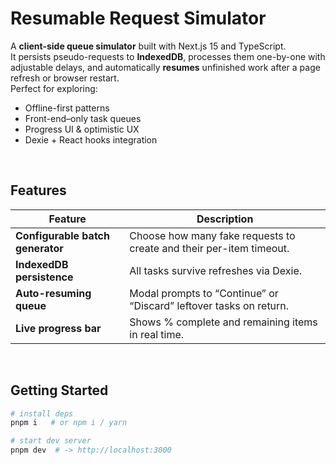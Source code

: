 # Resumable Request Simulator

A **client-side queue simulator** built with Next.js 15 and TypeScript.  
It persists pseudo-requests to **IndexedDB**, processes them one-by-one with adjustable delays, and automatically **resumes** unfinished work after a page refresh or browser restart.  
Perfect for exploring:

- Offline-first patterns
- Front-end–only task queues
- Progress UI & optimistic UX
- Dexie + React hooks integration

<br>

## Features

| Feature                          | Description                                                         |
|----------------------------------|---------------------------------------------------------------------|
| **Configurable batch generator** | Choose how many fake requests to create and their per-item timeout. |
| **IndexedDB persistence**        | All tasks survive refreshes via Dexie.                              |
| **Auto-resuming queue**          | Modal prompts to “Continue” or “Discard” leftover tasks on return.  |
| **Live progress bar**            | Shows % complete and remaining items in real time.                  ||

<br>

## Getting Started

```bash
# install deps
pnpm i   # or npm i / yarn

# start dev server
pnpm dev  # -> http://localhost:3000